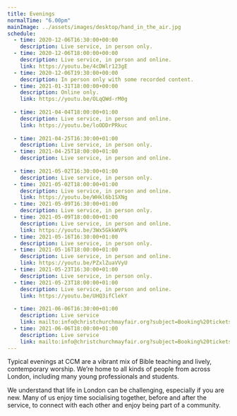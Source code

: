 ```yaml
---
title: Evenings
normalTime: "6.00pm"
mainImage: ../assets/images/desktop/hand_in_the_air.jpg
schedule:
  - time: 2020-12-06T16:30:00+00:00
    description: Live service, in person only.
  - time: 2020-12-06T18:00:00+00:00
    description: Live service, in person and online.
    link: https://youtu.be/4cDWlr123gE
  - time: 2020-12-06T19:30:00+00:00
    description: In person only with some recorded content.
  - time: 2021-01-31T18:00:00+00:00
    description: Online only.
    link: https://youtu.be/OLqQWd-rM0g
    
  - time: 2021-04-04T18:00:00+01:00
    description: Live service, in person and online.
    link: https://youtu.be/loODDrPRkuc
  
  - time: 2021-04-25T16:30:00+01:00
    description: Live service, in person only.
  - time: 2021-04-25T18:00:00+01:00
    description: Live service, in person and online.
    
  - time: 2021-05-02T16:30:00+01:00
    description: Live service, in person only.
  - time: 2021-05-02T18:00:00+01:00
    description: Live service, in person and online.
    link: https://youtu.be/WHkl6b1SXNg
  - time: 2021-05-09T16:30:00+01:00
    description: Live service, in person only.
  - time: 2021-05-09T18:00:00+01:00
    description: Live service, in person and online.
    link: https://youtu.be/3Wx5GkkWVPk
  - time: 2021-05-16T16:30:00+01:00
    description: Live service, in person only.
  - time: 2021-05-16T18:00:00+01:00
    description: Live service, in person and online.
    link: https://youtu.be/PZxlZuaVVyU
  - time: 2021-05-23T16:30:00+01:00
    description: Live service, in person only.
  - time: 2021-05-23T18:00:00+01:00
    description: Live service, in person and online.
    link: https://youtu.be/UHQ3ifClekY
  
  - time: 2021-06-06T16:30:00+01:00
    description: Live service
    link: mailto:info@christchurchmayfair.org?subject=Booking%20tickets%20for%20Sunday
  - time: 2021-06-06T18:00:00+01:00
    description: Live service
    link: mailto:info@christchurchmayfair.org?subject=Booking%20tickets%20for%20Sunday
---
```

Typical evenings at CCM are a vibrant mix of Bible teaching and lively, contemporary worship. We’re home to all kinds of people from across London, including many young professionals and students.

We understand that life in London can be challenging, especially if you are new. Many of us enjoy time socialising together, before and after the service, to connect with each other and enjoy being part of a community.

